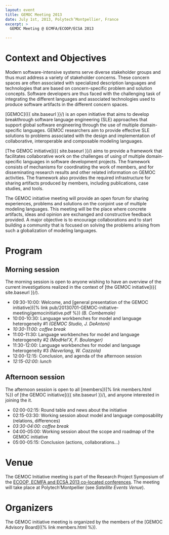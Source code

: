 ```yaml
---
layout: event
title: GEMOC Meeting 2013
date: July 1st, 2013, Polytech’Montpellier, France
excerpt: >
  GEMOC Meeting @ ECMFA/ECOOP/ECSA 2013

---
```


# Context and Objectives

Modern software-intensive systems serve diverse stakeholder groups and thus must address a variety of stakeholder concerns. These concern spaces are often associated with specialized description languages and technologies that are based on concern-specific problem and solution concepts. Software developers are thus faced with the challenging task of integrating the different languages and associated technologies used to produce software artifacts in the different concern spaces.

[GEMOC]({{ site.baseurl }}/) is an open initiative that aims to develop breakthrough software language engineering (SLE) approaches that support global software engineering through the use of multiple domain-specific languages. GEMOC researchers aim to provide effective SLE solutions to problems associated with the design and implementation of collaborative, interoperable and composable modeling languages.

[The GEMOC initiative]({{ site.baseurl }}/) aims to provide a framework that facilitates collaborative work on the challenges of using of multiple domain-specific languages in software development projects. The framework consists of mechanisms for coordinating the work of members, and for disseminating research results and other related information on GEMOC activities. The framework also provides the required infrastructure for sharing artifacts produced by members, including publications, case studies, and tools.

The GEMOC initiative meeting will provide an open forum for sharing experiences, problems and solutions on the conjoint use of multiple modeling languages. This meeting will be the place where concrete artifacts, ideas and opinion are exchanged and constructive feedback provided. A major objective is to encourage collaborations and to start building a community that is focused on solving the problems arising from such a globalization of modeling languages.

# Program

## Morning session

The morning session is open to anyone wishing to have an overview of the current investigations realized in the context of [the GEMOC initiative]({{ site.baseurl }}/).

- 09:30-10:00: Welcome, and [general presentation of the GEMOC initiative]({% link pub/20130701-GEMOC-initiative-meeting/gemocinitiative.pdf %}) *(B. Combemale)*
- 10:00-10:30: Language workbenches for model and language heterogeneity #1 *(GEMOC Studio, J. DeAntoni)*
- *10:30-11:00: coffee break*
- 11:00-11:30: Language workbenches for model and language heterogeneity #2 *(ModHel’X, F. Boulanger)*
- 11:30-12:00: Language workbenches for model and language heterogeneity #3 *(Neverlang, W. Cazzola)*
- 12:00-12:15: Conclusion, and agenda of the afternoon session
- *12:15-02:00: lunch*

## Afternoon session

The afternoon session is open to all [members]({% link members.html %}) of [the GEMOC initiative]({{ site.baseurl }}/), and anyone interested in joining the it.

- 02:00-02:15: Round table and news about the initiative
- 02:15-03:30: Working session about model and language composability (relations, differences)
- *03:30-04:00: coffee break*
- 04:00-05:00: Working session about the scope and roadmap of the GEMOC initiative
- 05:00-05:15: Conclusion (actions, collaborations…)

# Venue

The GEMOC Initiative meeting is part of the Research Project Symposium of the [ECOOP, ECMFA and ECSA 2013 co-located conferences](http://www.lirmm.fr/ec-montpellier-2013/). The meeting will take place at Polytech’Montpellier (see *Satellite Events Venue*).

# Organizers

The GEMOC initiative meeting is organized by the members of the [GEMOC Advisory Board]({% link members.html %}).
